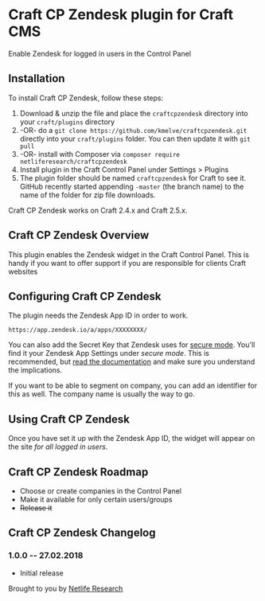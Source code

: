 # Craft CP Zendesk plugin for Craft CMS

Enable Zendesk for logged in users in the Control Panel

## Installation

To install Craft CP Zendesk, follow these steps:

1. Download & unzip the file and place the `craftcpzendesk` directory into your `craft/plugins` directory
2.  -OR- do a `git clone https://github.com/kmelve/craftcpzendesk.git` directly into your `craft/plugins` folder.  You can then update it with `git pull`
3.  -OR- install with Composer via `composer require netliferesearch/craftcpzendesk`
4. Install plugin in the Craft Control Panel under Settings > Plugins
5. The plugin folder should be named `craftcpzendesk` for Craft to see it.  GitHub recently started appending `-master` (the branch name) to the name of the folder for zip file downloads.

Craft CP Zendesk works on Craft 2.4.x and Craft 2.5.x.

## Craft CP Zendesk Overview

This plugin enables the Zendesk widget in the Craft Control Panel. This is handy if you want to offer support if you are responsible for
clients Craft websites

## Configuring Craft CP Zendesk

The plugin needs the Zendesk App ID in order to work.

`https://app.zendesk.io/a/apps/XXXXXXXX/`

You can also add the Secret Key that Zendesk uses for [secure mode](). You'll find it your Zendesk App Settings under _secure mode_. This is recommended, but [read the documentation](https://docs.zendesk.com/configure-zendesk-for-your-product-or-site/staying-secure/enable-secure-mode-on-your-web-product) and make sure you understand the implications.

If you want to be able to segment on company, you can add an identifier for this as well. The company name is usually the way to go.

## Using Craft CP Zendesk

Once you have set it up with the Zendesk App ID, the widget will appear on the site _for all logged in users_.

## Craft CP Zendesk Roadmap

* Choose or create companies in the Control Panel
* Make it available for only certain users/groups
* ~~Release it~~

## Craft CP Zendesk Changelog

### 1.0.0 -- 27.02.2018

* Initial release

Brought to you by [Netlife Research](https://github.com/netliferesearch)
